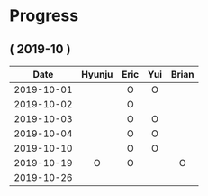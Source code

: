 # Progress

## ( 2019-10 )
| Date       | Hyunju | Eric | Yui | Brian |
| :-:        |:-:     |:-:   |:-:  |:-:    |
| 2019-10-01 |        |O     |O    |       |
| 2019-10-02 |        |O     |     |       |
| 2019-10-03 |        |O     |O    |       |
| 2019-10-04 |        |O     |O    |       |
| 2019-10-10 |        |O     |O    |       |
| 2019-10-19 |O       |O     |     |O       |
| 2019-10-26 |        |      |     |       |
